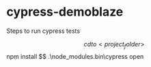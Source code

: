 # cypress-demoblaze

Steps to run cypress tests

$$ cd to <project_folder>
$$ npm install
$$ .\node_modules\.bin\cypress open
